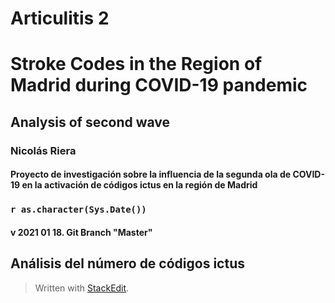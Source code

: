 Articulitis 2
=========

# Stroke Codes in the Region of Madrid during COVID-19 pandemic

## Analysis of second wave

### Nicolás Riera
#### Proyecto de investigación sobre la influencia de la segunda ola de COVID-19 en la activación de códigos ictus en la región de Madrid

### `r as.character(Sys.Date())`

#### v 2021 01 18. Git Branch "Master"

Análisis del número de códigos ictus
--------------------------------------------

> Written with [StackEdit](https://stackedit.io/).


<!--stackedit_data:
eyJoaXN0b3J5IjpbNTYxODc2NTk4LC0xOTU5MDcxMTYwXX0=
-->